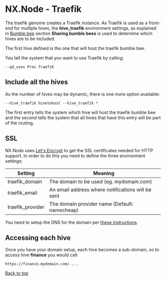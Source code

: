 # NX.Node - Traefik

The traefik genome creates a Traefik instance.  As Traefik is used as a front-end for
multiple hives, the **hive_traefik** environment settings, as explained in
[Bumble bee](README_B_BUMBLE.md) section **Sharing bumble bees** is used to determine
which hives are to be included.  

The first hive defined is the one that will host the traefik bumble bee.

You tell the system that you want to use Traefik by calling:
```
--qd_uses Proc.TraefiK
```

## Include all the hives

As the number of hives may be dynamic, there is one more option available:
```
--hive_traefik hivetohost --hive_traefik *
```
The first entry tells the system which hive will host the traefik bumble bee and the 
second tells the system that all hives that have this entry will be part of the routing.

## SSL

NX.Node uses [Let's Encrypt](https://letsencrypt.org/) to get the SSL certificates needed
for HTTP support.  In order to do this you need to define the three environment settings:

Setting|Meaning
-------|-------
traefik_domain|The domain to be used (eg. mydomain.com)
traefik_email|An email address where notifications will be sent
traefik_provider|The domain provider name (Default: namecheap)

You need to setup the DNS for the domain per [these instructions](https://letsencrypt.org/how-it-works/).

## Accessing each hive

Once you have your domain setup, each hive becomes a sub-domain, so to access hive **finance**
you would call:
```
https://finance.mydomain.com/....
```

[Back to top](../README.md)